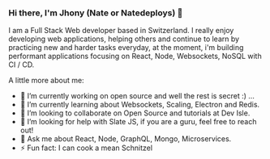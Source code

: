 ### Hi there, I'm Jhony (Nate or Natedeploys) 👋

<!--
**Natedeploys/Natedeploys** is a ✨ _special_ ✨ repository because its `README.md` (this file) appears on your GitHub profile.-->

I am a Full Stack Web developer based in Switzerland. I really enjoy developing web applications, helping others and continue to learn by practicing new and harder tasks everyday, at the moment, i'm building performant applications focusing on React, Node, Websockets, NoSQL with CI / CD.

A little more about me:

- 🔭 I’m currently working on open source and well the rest is secret :) ...
- 🌱 I’m currently learning about Websockets, Scaling, Electron and Redis.
- 👯 I’m looking to collaborate on Open Source and tutorials at Dev Isle.
- 🤔 I’m looking for help with Slate JS, if you are a guru, feel free to reach out!
- 💬 Ask me about React, Node, GraphQL, Mongo, Microservices.
- ⚡ Fun fact: I can cook a mean Schnitzel
